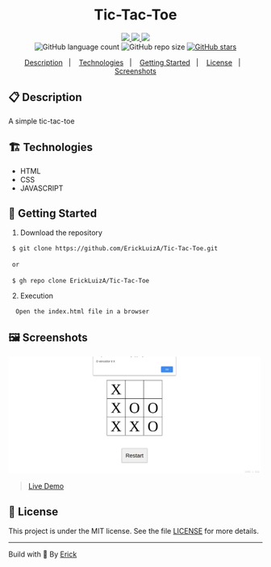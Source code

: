 <h1 align="center"> Tic-Tac-Toe </h1>

<p align="center">
  <a href="https://github.com/ErickLuizA/Tic-Tac-Toe/graphs/commit-activity" alt="Maintenance">
    <img src="https://img.shields.io/badge/Maintained%3F-yes-1EAE72.svg" />
  </a>

  <a href="https://Tic-Tac-Toe.netlify.app/" alt="Tic-Tac-Toe website">
    <img src="https://img.shields.io/website-up-down-1EAE72-red/https/simplest-tic-tac-toe.netlify.app/" />
  </a>

  <a href="./LICENSE" alt="License: MIT">
    <img src="https://img.shields.io/badge/License-MIT-1EAE72.svg" />
  </a>

<br/>

<img alt="GitHub language count" src="https://img.shields.io/github/languages/count/ErickLuizA/Tic-Tac-Toe?color=blue">

<img alt="GitHub repo size" src="https://img.shields.io/github/repo-size/ErickLuizA/Tic-Tac-Toe">

<a href="https://github.com/ErickLuizA/Tic-Tac-Toe/stargazers">
  <img alt="GitHub stars" src="https://img.shields.io/github/stars/ErickLuizA/Tic-Tac-Toe?style=social">
</a>


<p align="center">
  <a href="#clipboard-description">Description</a>&nbsp;&nbsp;&nbsp;|&nbsp;&nbsp;&nbsp;
  <a href="#building_construction-technologies">Technologies</a>&nbsp;&nbsp;&nbsp;|&nbsp;&nbsp;&nbsp;
  <a href="#rocket-getting-started">Getting Started</a>&nbsp;&nbsp;&nbsp;|&nbsp;&nbsp;&nbsp;
  <a href="#memo-license">License</a>&nbsp;&nbsp;&nbsp;|&nbsp;&nbsp;&nbsp;
  <a href="#framed_picture-screenshots">Screenshots</a>
</p>


## :clipboard: Description
A simple tic-tac-toe


## :building_construction: Technologies
- HTML
- CSS
- JAVASCRIPT




## :rocket: Getting Started

1. Download the repository

```shell
 $ git clone https://github.com/ErickLuizA/Tic-Tac-Toe.git

 or

 $ gh repo clone ErickLuizA/Tic-Tac-Toe
```

2. Execution

```shell
  Open the index.html file in a browser
```



## :framed_picture: Screenshots

<div>
  <img alt="Frontendmentor challenges image" src="./tictactoe.png"  width="500"/>
</div>

> [Live Demo](https://simplest-tic-tac-toe.netlify.app/)

## :memo: License

This project is under the MIT license. See the file [LICENSE](LICENSE) for more details.

---

Build with 💙 By [Erick](https://www.linkedin.com/in/erick-luiz-47151a1a4/)